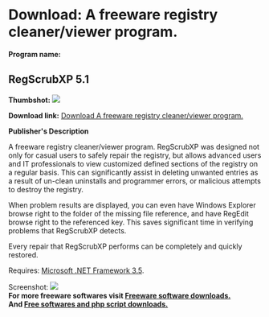 # Download: A freeware registry cleaner/viewer program.

**Program name:**

## RegScrubXP 5.1

  
**Thumbshot:** ![](http://www.freewarefiles.com/screenshot/regscrubxp5_md.jpg)   
  
**Download link:** [Download A freeware registry cleaner/viewer program.](http://freesoftwares.boysofts.com/RegScrubXP_program_40487.html)  
  


**Publisher's Description**  
  


A freeware registry cleaner/viewer program. RegScrubXP was designed not only for casual users to safely repair the registry, but allows advanced users and IT professionals to view customized defined sections of the registry on a regular basis. This can significantly assist in deleting unwanted entries as a result of un-clean uninstalls and programmer errors, or malicious attempts to destroy the registry. 

When problem results are displayed, you can even have Windows Explorer browse right to the folder of the missing file reference, and have RegEdit browse right to the referenced key. This saves significant time in verifying problems that RegScrubXP detects.

Every repair that RegScrubXP performs can be completely and quickly restored.

Requires: [Microsoft .NET Framework 3.5](http://www.freewarefiles.com/Microsoft-NET-Framework_program_31320.html). 

  
  
Screenshot: ![](http://www.freewarefiles.com/screenshot/regscrubxp5.jpg)   
**For more freeware softwares visit [Freeware software downloads.](http://freesoftwares.boysofts.com/)**   
**And [Free softwares and php script downloads.](http://www.boysofts.com/)**
